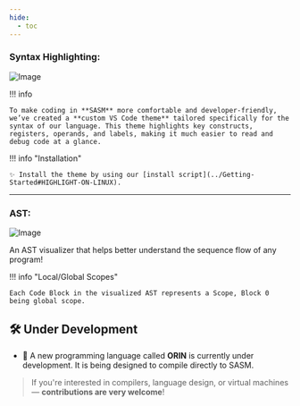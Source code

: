 ```yaml
---
hide:
  - toc
---
```


### **Syntax Highlighting:**

![Image](../assets/vs_theme.png)

!!! info

    To make coding in **SASM** more comfortable and developer-friendly, we’ve created a **custom VS Code theme** tailored specifically for the syntax of our language. This theme highlights key constructs, registers, operands, and labels, making it much easier to read and debug code at a glance.

!!! info "Installation"

    ✨ Install the theme by using our [install script](../Getting-Started#HIGHLIGHT-ON-LINUX).

---

### **AST:**

![Image](../assets/AST_Examples/helloWorld.png)

An AST visualizer that helps better understand the sequence flow
of any program!

!!! info "Local/Global Scopes"

    Each Code Block in the visualized AST represents a Scope, Block 0 being global scope.

## 🛠 Under Development

- 🔧 A new programming language called **ORIN** is currently under development. It is being designed to compile directly to SASM.

> If you're interested in compilers, language design, or virtual machines — **contributions are very welcome**!
